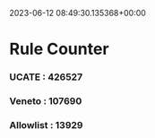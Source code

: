 2023-06-12 08:49:30.135368+00:00
# Rule Counter 
 ### UCATE : 426527

 ### Veneto : 107690

 ### Allowlist : 13929